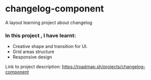 # changelog-component
A layout learning project about changelog

### In this project , I have learnt:
- Creative shape and transition for UI.
- Grid areas structure
- Responsive design

Link to project description: https://roadmap.sh/projects/changelog-component
